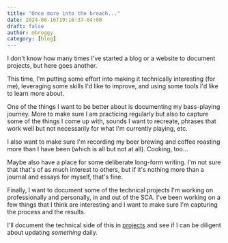 ```yaml
---
title: "Once more into the breach..."
date: 2024-08-16T19:16:37-04:00
draft: false
author: mbroggy
category: [blog]
---
```


I don't know how many times I've started a blog or a website to document projects, but here goes another.

<!--more-->

This time, I'm putting some effort into making it technically interesting (for me), leveraging some skills I'd like to improve, and using some tools I'd like to learn more about.

One of the things I want to be better about is documenting my bass-playing journey.  More to make sure I am practicing regularly but also to capture some of the things I come up with, sounds I want to recreate, phrases that work well but not necessarily for what I'm currently playing, etc.

I also want to make sure I'm recording my beer brewing and coffee roasting more than I have been (which is all but not at all).  Cooking, too...

Maybe also have a place for some deliberate long-form writing.  I'm not sure that that's of as much interest to others, but if it's nothing more than a journal and essays for myself, that's fine.

Finally, I want to document some of the technical projects I'm working on professionally and personally, in and out of the SCA.  I've been working on a few things that I think are interesting and I want to make sure I'm capturing the process and the results.

I'll document the technical side of this in [projects](/categories/projects) and see if I can be diligent about updating *something* daily.